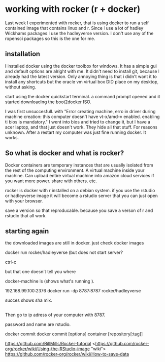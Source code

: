 # working with rocker (r + docker)

Last week I experimented with rocker, that is using docker to run a self contained image that contains 
linux and r. Since I use a lot of hadley Wickhams packages I use the hadleyverse version. I don't use any of the ropensci packages so this is the one for me. 


## installation
I installed docker using the docker toolbox for windows. It has a simple gui and default options are alright with me. It didn't need to install git, because I already had the latest version. 
Only annoying thing is that i didn't want it to install any shortcuts but the oracle vm virtual box DID place on my desktop, without asking.

start using the docker quickstart terminal.
a command prompt opened and it started downloading the  boot2docker ISO. 

I was first unsuccesfull. with "Error creating machine, erro in driver during machine creation: this computer doesn't have vt-x/amd-v enabled. enabling ti bios is mandatory."
I went into bios and tried to change it, but I have a acer laptop, and that just doesn't work. 
They hide all that stuff. For reasons unknown. After a restart my computer was just fine running docker. It works.

## So what is docker and what is rocker?

Docker containers are temporary instances that are usually isolated from the rest of the computing environment. A virtual machine inside your machine. Can upload entire virtual machine into amazon cloud services if you want more power. share with others. etc. 

rocker is docker with r installed on a debian system. if you use the rstudio or hadleyverse image it will become a rstudio server that you can just open with your browser. 

save a version so that reproducable. because you save a verson of r and rstudio that all work. 

## starting again

the downloaded images are still in docker.
just check 
docker images

docker run rocker/hadleyverse (but does not start server?

ctrl-c 

but that one doesn't tell you where 

docker-machine ls (shows what's running ).

192.168.99.100:2376
docker run -dp 8787:8787 rocker/hadleyverse

succes shows sha mix.


##

Then go to ip adress of your computer with 8787. 

password and name are rstudio.

docker commit
docker commit [options] container [repository[:tag]]

<https://github.com/BillMills/Rocker-tutorial>
<https://github.com/rocker-org/rocker/wiki/Using-the-RStudio-image "wiki">
<https://github.com/rocker-org/rocker/wiki/How-to-save-data>